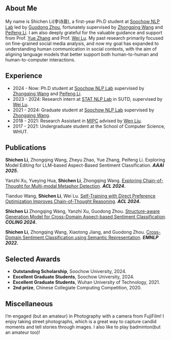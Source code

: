 ## About Me

My name is Shichen Li(李诗晨), a first-year Ph.D student at [Soochow NLP Lab](http://nlp.suda.edu.cn/) led by [Guodong Zhou](http://nlp.suda.edu.cn/~gdzhou/index.html), fortunately supervised by [Zhongqing Wang](https://wangzqsuda.github.io/index.html) and [Peifeng Li](https://web.suda.edu.cn/pfli/). I am also deeply grateful for the valuable guidance and support from Prof. [Yue Zhang](https://frcchang.github.io/) and Prof. [Wei Lu](https://istd.sutd.edu.sg/people/faculty/lu-wei). My past research primarily focused on fine-grained social media analysis, and now my goal has expanded to understanding human communication in social contexts, with the aim of aligning language models that better support both human-to-human and human-to-computer interactions.

## Experience
- 2024 - Now: Ph.D student at [Soochow NLP Lab](http://nlp.suda.edu.cn/) supervised by [Zhongqing Wang](https://wangzqsuda.github.io/index.html) and [Peifeng Li](https://web.suda.edu.cn/pfli/).
- 2023 - 2024: Research intern at [STAT NLP Lab](https://statnlp-research.github.io/) in SUTD, supervised by [Wei Lu](https://istd.sutd.edu.sg/people/faculty/lu-wei).
- 2021 - 2024: Graduate student at [Soochow NLP Lab](http://nlp.suda.edu.cn/) supervised by [Zhongqing Wang](https://wangzqsuda.github.io/index.html).
- 2018 - 2021: Research Assistant in [MIPC](http://mipc.whut.edu.cn/index.html) advised by [Wen Liu](https://scholar.google.com.tw/citations?user=jgb3Ey4AAAAJ&hl=zh-CN&oi=ao).
- 2017 - 2021: Undergraduate student at the School of Computer Science, WHUT.

## Publications

**Shichen Li**, Zhongqing Wang, Zheyu Zhao, Yue Zhang, Peifeng Li. Exploring Model Editing for LLM-based Aspect-Based Sentiment Classification. **_AAAI 2025_.**

Yanzhi Xu, Yueying Hua, **Shichen Li**, Zhongqing Wang. [Exploring Chain-of-Thought for Multi-modal Metaphor Detection](https://aclanthology.org/2024.acl-long.6/). **_ACL 2024_.**

Tianduo Wang, **Shichen Li**, Wei Lu. [Self-Training with Direct Preference Optimization Improves Chain-of-Thought Reasoning](https://aclanthology.org/2024.acl-long.643/). **_ACL 2024_.**

**Shichen Li** Zhongqing Wang, Yanzhi Xu, Guodong Zhou. [Structure-aware Generation Model for Cross-Domain Aspect-based Sentiment Classification](https://aclanthology.org/2024.lrec-main.1335/). **_COLING 2024_.** 

**Shichen Li**, Zhongqing Wang, Xiaotong Jiang, and Guodong Zhou. [Cross-Domain Sentiment Classification using Semantic Representation](https://aclanthology.org/2022.findings-emnlp.22). **_EMNLP 2022_.**

## Selected Awards
- **Outstanding Scholarship**, Soochow University, 2024.
- **Excellent Graduate Students**, Soochow University, 2024.
- **Excellent Graduate Students**, Wuhan University of Technology, 2021.
- **2nd prize**, Chinese Collegiate Computing Competition, 2020.  

## Miscellaneous

I’m engaged (but an amateur) in Photography with a camera from FujiFilm! I enjoy taking street photographs, which is a great way to capture candid moments and tell stories through images. I also like to play badminton(but an amateur too)!


